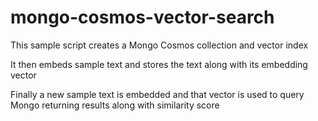 # mongo-cosmos-vector-search

This sample script creates a Mongo Cosmos collection and vector index

It then embeds sample text and stores the text along with its embedding vector

Finally a new sample text is embedded and that vector is used to query Mongo returning results along with similarity score
